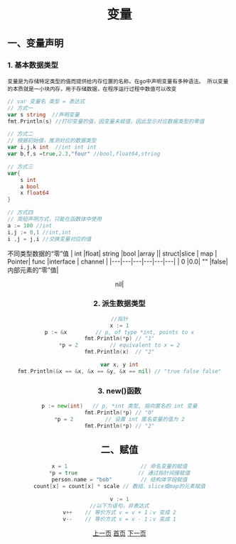 # <center>变量

## 一、变量声明
### 1. 基本数据类型
`
    变量是为存储特定类型的值而提供给内存位置的名称。在go中声明变量有多种语法。
所以变量的本质就是一小块内存，用于存储数据，在程序运行过程中数值可以改变
`
```go
// var 变量名 类型 = 表达式
// 方式一
var s string  //声明变量
fmt.Println(s) //打印变量的值，因变量未赋值，因此显示对应数据类型的零值

// 方式二
// 根据初始值，推测对应的数据类型
var i,j,k int  //int int int
var b,f,s =true,2.3,"four" //bool,float64,string

// 方式三
var{
    s int
    a bool
    x float64
}

// 方式四
// 简短声明方式，只能在函数体中使用
a := 100 //int
i,j := 0,1 //int,int
i ,j = j,i //交换变量对应的值
```


不同类型数据的“零”值
| int |float| string |bool |array \|\| struct|slice \| map \| Pointer\| func \|interface \| channel |
|---|---|---|---|---|---|
| 0 |0.0|  "" |false|内部元素的“零”值|<center>nil|


### 2. 派生数据类型
```go
//指针
x := 1
p := &x         // p, of type *int, points to x
fmt.Println(*p) // "1"
*p = 2          // equivalent to x = 2
fmt.Println(x)  // "2"

var x, y int
fmt.Println(&x == &x, &x == &y, &x == nil) // "true false false"
```
### 3. new()函数

```go
p := new(int)   // p, *int 类型, 指向匿名的 int 变量
fmt.Println(*p) // "0"
*p = 2          // 设置 int 匿名变量的值为 2
fmt.Println(*p) // "2"
```


## 二、赋值

```go
x = 1                       // 命名变量的赋值
*p = true                   // 通过指针间接赋值
person.name = "bob"         // 结构体字段赋值
count[x] = count[x] * scale // 数组、slice或map的元素赋值

v := 1
//以下为语句，非表达式
v++    // 等价方式 v = v + 1；v 变成 2
v--    // 等价方式 v = v - 1；v 变成 1
```

[上一页](0.command.md)  [首页](README.md)  [下一页](2.const.md)